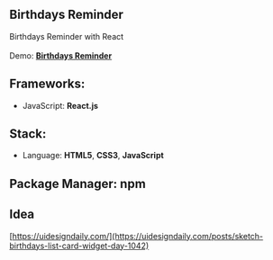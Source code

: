 ## Birthdays Reminder

Birthdays Reminder with React<br>
<br>
Demo: **[Birthdays Reminder](https://dejanv91.github.io/36-Social-Network/index.html)**

## Frameworks:
* JavaScript: **React.js**

## Stack:
* Language: **HTML5**, **CSS3**, **JavaScript**

## Package Manager: **npm**

## Idea

[https://uidesigndaily.com/](https://uidesigndaily.com/posts/sketch-birthdays-list-card-widget-day-1042)
